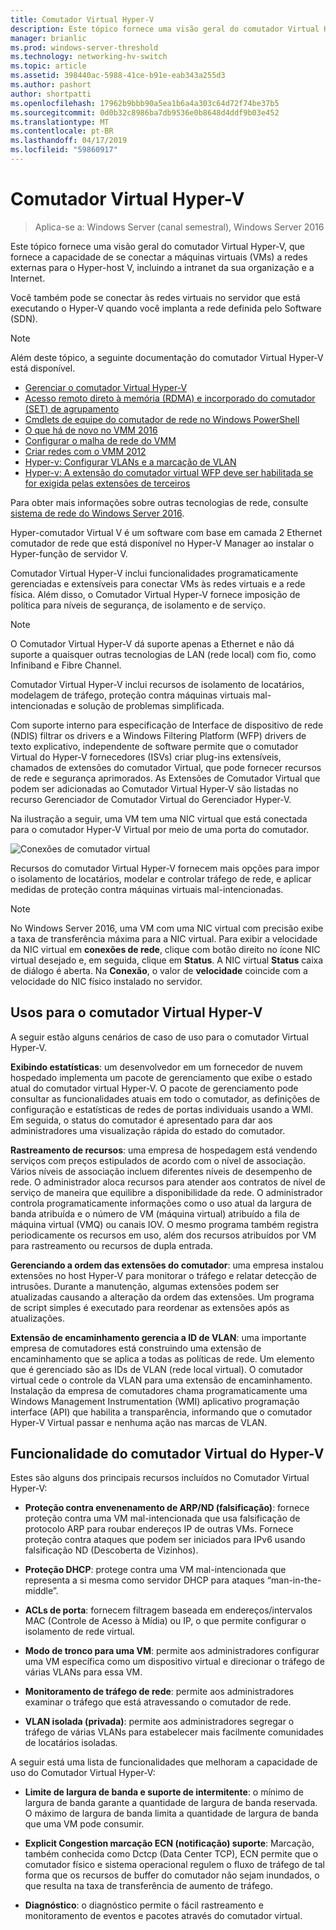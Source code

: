 ```yaml
---
title: Comutador Virtual Hyper-V
description: Este tópico fornece uma visão geral do comutador Virtual Hyper-V no Windows Server 2016.
manager: brianlic
ms.prod: windows-server-threshold
ms.technology: networking-hv-switch
ms.topic: article
ms.assetid: 398440ac-5988-41ce-b91e-eab343a255d3
ms.author: pashort
author: shortpatti
ms.openlocfilehash: 17962b9bbb90a5ea1b6a4a303c64d72f74be37b5
ms.sourcegitcommit: 0d0b32c8986ba7db9536e0b8648d4ddf9b03e452
ms.translationtype: MT
ms.contentlocale: pt-BR
ms.lasthandoff: 04/17/2019
ms.locfileid: "59860917"
---
```

# <a name="hyper-v-virtual-switch"></a>Comutador Virtual Hyper-V

>Aplica-se a: Windows Server (canal semestral), Windows Server 2016

Este tópico fornece uma visão geral do comutador Virtual Hyper-V, que fornece a capacidade de se conectar a máquinas virtuais \(VMs\) a redes externas para o Hyper\-host V, incluindo a intranet da sua organização e a Internet. 

Você também pode se conectar às redes virtuais no servidor que está executando o Hyper\-V quando você implanta a rede definida pelo Software \(SDN\).

> [!NOTE]  
> Além deste tópico, a seguinte documentação do comutador Virtual Hyper-V está disponível.  
>   
> - [Gerenciar o comutador Virtual Hyper-V](Manage-Hyper-V-Virtual-Switch.md) 
> - [Acesso remoto direto à memória (RDMA) e incorporado do comutador (SET) de agrupamento](RDMA-and-Switch-Embedded-Teaming.md)
> - [Cmdlets de equipe do comutador de rede no Windows PowerShell](https://technet.microsoft.com/library/jj553812.aspx)
> - [O que há de novo no VMM 2016](https://docs.microsoft.com/system-center/vmm/whats-new#networking)
> - [Configurar o malha de rede do VMM](https://docs.microsoft.com/system-center/vmm/manage-networks)
> - [Criar redes com o VMM 2012](https://social.technet.microsoft.com/wiki/contents/articles/3140.create-networks-with-vmm-2012.aspx)  
> - [Hyper-v: Configurar VLANs e a marcação de VLAN](https://social.technet.microsoft.com/wiki/contents/articles/1306.hyper-v-configure-vlans-and-vlan-tagging.aspx)  
> - [Hyper-v: A extensão do comutador virtual WFP deve ser habilitada se for exigida pelas extensões de terceiros](https://social.technet.microsoft.com/wiki/contents/articles/13071.hyper-v-the-wfp-virtual-switch-extension-should-be-enabled-if-it-is-required-by-third-party-extensions.aspx)
>
> Para obter mais informações sobre outras tecnologias de rede, consulte [sistema de rede do Windows Server 2016](https://docs.microsoft.com/windows-server/networking/networking).
  
Hyper\-comutador Virtual V é um software com base em camada 2 Ethernet comutador de rede que está disponível no Hyper\-V Manager ao instalar o Hyper\-função de servidor V.

Comutador Virtual Hyper-V inclui funcionalidades programaticamente gerenciadas e extensíveis para conectar VMs às redes virtuais e a rede física. Além disso, o Comutador Virtual Hyper-V fornece imposição de política para níveis de segurança, de isolamento e de serviço.  
  
> [!NOTE]  
> O Comutador Virtual Hyper-V dá suporte apenas a Ethernet e não dá suporte a quaisquer outras tecnologias de LAN (rede local) com fio, como Infiniband e Fibre Channel.  
  
Comutador Virtual Hyper-V inclui recursos de isolamento de locatários, modelagem de tráfego, proteção contra máquinas virtuais mal-intencionadas e solução de problemas simplificada. 

Com suporte interno para especificação de Interface de dispositivo de rede \(NDIS\) filtrar os drivers e a Windows Filtering Platform \(WFP\) drivers de texto explicativo, independente de software permite que o comutador Virtual do Hyper-V fornecedores \(ISVs\) criar plug-ins extensíveis, chamados de extensões do comutador Virtual, que pode fornecer recursos de rede e segurança aprimorados. As Extensões de Comutador Virtual que podem ser adicionadas ao Comutador Virtual Hyper-V são listadas no recurso Gerenciador de Comutador Virtual do Gerenciador Hyper-V.
  
Na ilustração a seguir, uma VM tem uma NIC virtual que está conectada para o comutador Hyper-V Virtual por meio de uma porta do comutador.  
  
![Conexões de comutador virtual](../media/Hyper-V-Virtual-Switch/Vswitch_01.jpg)  
  
Recursos do comutador Virtual Hyper-V fornecem mais opções para impor o isolamento de locatários, modelar e controlar tráfego de rede, e aplicar medidas de proteção contra máquinas virtuais mal-intencionadas.

>[!NOTE]
> No Windows Server 2016, uma VM com uma NIC virtual com precisão exibe a taxa de transferência máxima para a NIC virtual. Para exibir a velocidade da NIC virtual em **conexões de rede**, clique com botão direito no ícone NIC virtual desejado e, em seguida, clique em **Status**. A NIC virtual **Status** caixa de diálogo é aberta. Na **Conexão**, o valor de **velocidade** coincide com a velocidade do NIC físico instalado no servidor.
  
## <a name="bkmk_apps"></a>Usos para o comutador Virtual Hyper-V

A seguir estão alguns cenários de caso de uso para o comutador Virtual Hyper-V.

**Exibindo estatísticas**: um desenvolvedor em um fornecedor de nuvem hospedado implementa um pacote de gerenciamento que exibe o estado atual do comutador virtual Hyper-V. O pacote de gerenciamento pode consultar as funcionalidades atuais em todo o comutador, as definições de configuração e estatísticas de redes de portas individuais usando a WMI. Em seguida, o status do comutador é apresentado para dar aos administradores uma visualização rápida do estado do comutador.  
  
**Rastreamento de recursos**: uma empresa de hospedagem está vendendo serviços com preços estipulados de acordo com o nível de associação. Vários níveis de associação incluem diferentes níveis de desempenho de rede. O administrador aloca recursos para atender aos contratos de nível de serviço de maneira que equilibre a disponibilidade da rede. O administrador controla programaticamente informações como o uso atual da largura de banda atribuída e o número de VM (máquina virtual) atribuído a fila de máquina virtual (VMQ) ou canais IOV. O mesmo programa também registra periodicamente os recursos em uso, além dos recursos atribuídos por VM para rastreamento ou recursos de dupla entrada.  
  
**Gerenciando a ordem das extensões do comutador**: uma empresa instalou extensões no host Hyper-V para monitorar o tráfego e relatar detecção de intrusões. Durante a manutenção, algumas extensões podem ser atualizadas causando a alteração da ordem das extensões. Um programa de script simples é executado para reordenar as extensões após as atualizações.  
  
**Extensão de encaminhamento gerencia a ID de VLAN**: uma importante empresa de comutadores está construindo uma extensão de encaminhamento que se aplica a todas as políticas de rede. Um elemento que é gerenciado são as IDs de VLAN (rede local virtual). O comutador virtual cede o controle da VLAN para uma extensão de encaminhamento. Instalação da empresa de comutadores chama programaticamente uma Windows Management Instrumentation (WMI) aplicativo programação interface (API) que habilita a transparência, informando que o comutador Hyper-V Virtual passar e nenhuma ação nas marcas de VLAN.  
  
## <a name="bkmk_func"></a>Funcionalidade do comutador Virtual do Hyper-V
 
Estes são alguns dos principais recursos incluídos no Comutador Virtual Hyper-V:  
  
-   **Proteção contra envenenamento de ARP/ND (falsificação)**: fornece proteção contra uma VM mal-intencionada que usa falsificação de protocolo ARP para roubar endereços IP de outras VMs. Fornece proteção contra ataques que podem ser iniciados para IPv6 usando falsificação ND (Descoberta de Vizinhos).  
  
-   **Proteção DHCP**: protege contra uma VM mal-intencionada que representa a si mesma como servidor DHCP para ataques “man-in-the-middle”.  
  
-   **ACLs de porta**: fornecem filtragem baseada em endereços/intervalos MAC (Controle de Acesso à Mídia) ou IP, o que permite configurar o isolamento de rede virtual.  
  
-   **Modo de tronco para uma VM**: permite aos administradores configurar uma VM específica como um dispositivo virtual e direcionar o tráfego de várias VLANs para essa VM.  
  
-   **Monitoramento de tráfego de rede**: permite aos administradores examinar o tráfego que está atravessando o comutador de rede.  
  
-   **VLAN isolada (privada)**: permite aos administradores segregar o tráfego de várias VLANs para estabelecer mais facilmente comunidades de locatários isoladas.  
  
A seguir está uma lista de funcionalidades que melhoram a capacidade de uso do Comutador Virtual Hyper-V:  
  
-   **Limite de largura de banda e suporte de intermitente**: o mínimo de largura de banda garante a quantidade de largura de banda reservada. O máximo de largura de banda limita a quantidade de largura de banda que uma VM pode consumir.  
  
-   **Explicit Congestion marcação ECN (notificação) suporte**:  Marcação, também conhecida como Dctcp (Data Center TCP), ECN permite que o comutador físico e sistema operacional regulem o fluxo de tráfego de tal forma que os recursos de buffer do comutador não sejam inundados, o que resulta na taxa de transferência de aumento de tráfego.  
  
-   **Diagnóstico**: o diagnóstico permite o fácil rastreamento e monitoramento de eventos e pacotes através do comutador virtual.

